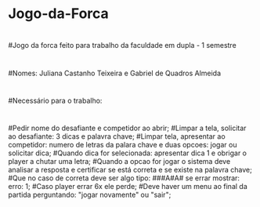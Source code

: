# Jogo-da-Forca
#
#Jogo da forca feito para trabalho da faculdade em dupla - 1 semestre
#
#Nomes: Juliana Castanho Teixeira e Gabriel de Quadros Almeida
#
#Necessário para o trabalho:
#
#Pedir nome do desafiante e competidor ao abrir;
#Limpar a tela, solicitar ao desafiante: 3 dicas e palavra chave;
#Limpar tela, apresentar ao competidor: numero de letras da palara chave e duas opcoes: jogar ou solicitar dica;
#Quando dica for selecionada: apresentar dica 1 e obrigar o player a chutar uma letra;
#Quando a opcao for jogar o sistema deve analisar a resposta e certificar se está correta e se existe na palavra chave;
#Que no caso de correta deve ser algo tipo: ###A#A# se errar mostrar: erro: 1;
#Caso player errar 6x ele perde;
#Deve haver um menu ao final da partida perguntando: "jogar novamente" ou "sair";
